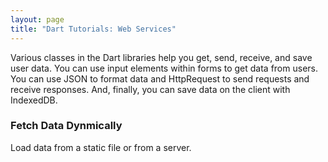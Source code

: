 ```yaml
---
layout: page
title: "Dart Tutorials: Web Services"
---
```


Various classes in the Dart libraries help you get, send, receive,
and save user data. You can use input elements within forms to
get data from users.
You can use JSON to format data and HttpRequest to send requests
and receive responses. And, finally, you can save data on the
client with IndexedDB.

<div class="card-grid">
  <div class="card">
    <h3><a name="/tutorials/web-services/fetch-data">Fetch Data Dynmically</a></h3>
    <p>Load data from a static file or from a server.</p>
  </div>
</div>
